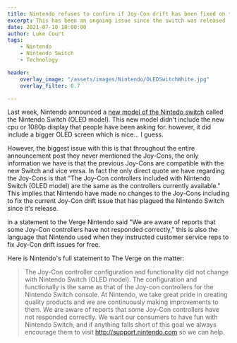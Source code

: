 ```yaml
---
title: Nintendo refuses to confirm if Joy-Con drift has been fixed on the new Switch
excerpt: This has been an ongoing issue since the switch was released
date: 2021-07-10 18:00:00
author: Luke Court
tags: 
    - Nintendo
    - Nintendo Switch
    - Technology

header:
    overlay_image: "/assets/images/Nintendo/OLEDSwitchWhite.jpg"
    overlay_filter: 0.7

---
```


Last week, Nintendo announced a [new model of the Nintedo switch](/2021/07/06/OLEDSWITCH.html) called the Nintendo Switch (OLED model). This new model didn't include the new cpu or 1080p display that people have been asking for. however, it did include a bigger OLED screen which is nice... I guess.

However, the biggest issue with this is that throughout the entire announcement post they never mentioned the Joy-Cons, the only information we have is that the previous Joy-Cons are compatible with the new Switch and vice versa. In fact the only direct quote we have regarding the Joy-Cons is that "The Joy-Con controllers included with Nintendo Switch (OLED model) are the same as the controllers currently available." This implies that Nintendo have made no changes to the Joy-Cons including to fix the current Joy-Con drift issue that has plagued the Nintendo Switch since it's release.

in a statement to the Verge Nintendo said "We are aware of reports that some Joy-Con controllers have not responded correctly," this is also the language that Nintendo used when they instructed customer service reps to fix Joy-Con drift issues for free.

Here is Nintendo's full statement to The Verge on the matter:

> The Joy-Con controller configuration and functionality did not change with Nintendo Switch (OLED model). The configuration and functionally is the same as that of the Joy-con controllers for the Nintendo Switch console. At Nintendo, we take great pride in creating quality products and we are continuously making improvements to them. We are aware of reports that some Joy-Con controllers have not responded correctly. We want our consumers to have fun with Nintendo Switch, and if anything falls short of this goal we always encourage them to visit http://support.nintendo.com so we can help.
